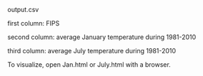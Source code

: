 output.csv

first	column: FIPS

second	column: average January temperature during 1981-2010

third	column: average July temperature during 1981-2010

To visualize, open Jan.html or July.html with a browser.